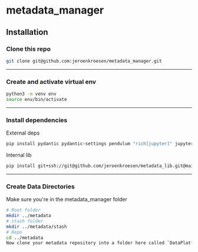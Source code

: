 # metadata_manager

## Installation

### Clone this repo
```bash
git clone git@github.com:jeroenkroesen/metadata_manager.git
```
***

### Create and activate virtual env
```bash
python3 -m venv env
source env/bin/activate
```
***

### Install dependencies
External deps
```bash
pip install pydantic pydantic-settings pendulum "rich[jupyter]" jupyterlab pandas "fastapi[all]"
```
  
Internal lib  
```bash
pip install git+ssh://git@github.com/jeroenkroesen/metadata_lib.git@main
```
***

### Create Data Directories
Make sure you're in the metadata_manager folder
```bash
# Root folder
mkdir ../metadata
# stash folder
mkdir ../metadata/stash
# Repo
cd ../metadata
Now clone your metadata repository into a folder here called `DataPlatform_Metadata`
```
